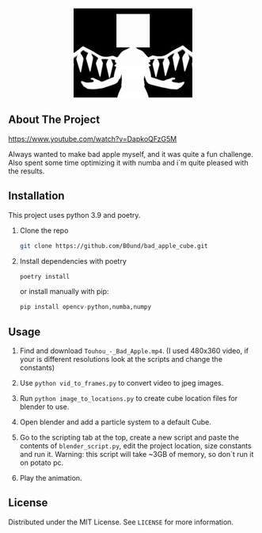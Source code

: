 <!-- PROJECT LOGO -->
<br />
<p align="center">
  <a href="https://github.com/othneildrew/Best-README-Template">
    <img src="images/hero.png" alt="Logo" width="240" height="180">
  </a>



<!-- ABOUT THE PROJECT -->
## About The Project

https://www.youtube.com/watch?v=DapkoQFzG5M

Always wanted to make bad apple myself, and it was quite a fun challenge.
Also spent some time optimizing it with numba and i`m quite pleased with the results.


<!-- Installation -->
## Installation

This project uses python 3.9 and poetry.


1. Clone the repo
   ```sh
   git clone https://github.com/B0und/bad_apple_cube.git
   ```
2. Install dependencies with poetry
   ```python
   poetry install
   ```
   or install manually with pip:
   ```python
   pip install opencv-python,numba,numpy
   ```


<!-- USAGE EXAMPLES -->
## Usage

1. Find and download `Touhou_-_Bad_Apple.mp4`. (I used 480x360 video, if your is different resolutions look at the scripts and change the constants)


2. Use `python vid_to_frames.py` to convert video to jpeg images. 


3.  Run `python image_to_locations.py` to create cube location files for blender to use.

4. Open blender and add a particle system to a default Cube.

5. Go to the scripting tab at the top, create a new script and paste the contents of `blender_script.py`, edit the project location, size constants and run it. Warning: this script will take ~3GB of memory, so don`t run it on potato pc.

6. Play the animation.


<!-- LICENSE -->
## License

Distributed under the MIT License. See `LICENSE` for more information. 


